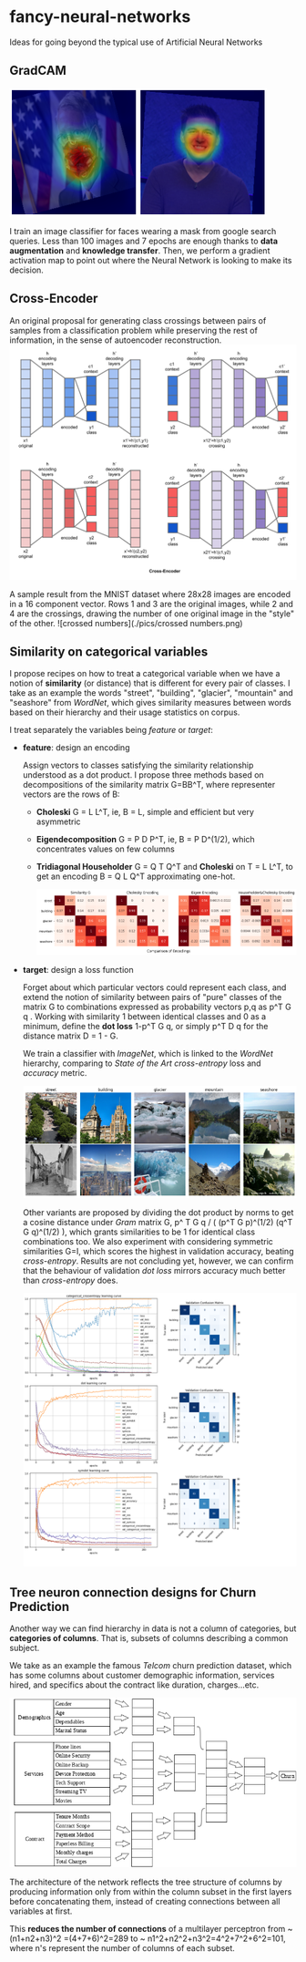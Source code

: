 # fancy-neural-networks
Ideas for going beyond the typical use of Artificial Neural Networks

## GradCAM

![mask_vs_not_gradcam](./pics/mask_vs_not_gradcam.png)

I train an image classifier for faces wearing a mask from google search queries. Less than 100 images and 7 epochs are enough thanks to **data augmentation** and **knowledge transfer**. Then, we perform a gradient activation map to point out where the Neural Network is looking to make its decision.

## Cross-Encoder

An original proposal for generating class crossings between pairs of samples from a classification problem while preserving the rest of information, in the sense of autoencoder reconstruction.
![Cross-Encoder](./pics/Cross-Encoder.svg)

A sample result from the MNIST dataset where 28x28 images are encoded in a 16 component vector. Rows 1 and 3 are the original images, while 2 and 4 are the crossings, drawing the number of one original image in the "style" of the other.
![crossed numbers](./pics/crossed numbers.png)

## Similarity on categorical variables

I propose recipes on how to treat a categorical variable when we have a notion of **similarity** (or distance) that is different for every pair of classes. I take as an example the words "street", "building", "glacier", "mountain" and "seashore" from *WordNet*, which gives similarity measures between words based on their hierarchy and their usage statistics on corpus. 

I treat separately the variables being *feature* or *target*:

- **feature**: design an encoding

  Assign vectors to classes satisfying the similarity relationship understood as a dot product. I propose three methods based on decompositions of the similarity matrix G=BB^T, where representer vectors are the rows of B:

  - **Choleski** G = L L^T, ie, B = L, simple and efficient but very asymmetric

  - **Eigendecomposition** G = P D P^T, ie, B = P D^(1/2), which concentrates values on few columns

  - **Tridiagonal Householder** G = Q T Q^T and **Choleski** on T = L L^T, to get an encoding B = Q L Q^T approximating one-hot.

    <img src="./pics/encodings.png" style="zoom: 200%;" />

- **target**: design a loss function

  Forget about which particular vectors could represent each class, and extend the notion of similarity between pairs of "pure" classes of the matrix G to combinations expressed as probability vectors p,q as p^T G q . Working with similarity 1 between identical classes and 0 as a minimum, define the **dot loss** 1-p^T G q, or simply p^T D q for the distance matrix D = 1 - G.

  We train a classifier with *ImageNet*, which is linked to the *WordNet* hierarchy, comparing to *State of the Art* *cross-entropy* loss and *accuracy* metric.
  
  ![imagenet_examples](./pics/imagenet_examples.png)
  
  Other variants are proposed by dividing the dot product by norms to get a cosine distance under *Gram* matrix G, p^ T G q / ( (p^T G p)^(1/2) (q^T G q)^(1/2) ), which grants similarities to be 1 for identical class combinations too. We also experiment with considering symmetric similarities G=I, which scores the highest in validation accuracy, beating *cross-entropy*. Results are not concluding yet, however, we can confirm that the behaviour of validation *dot loss* mirrors accuracy much better than *cross-entropy* does.
  
  ![similarity_loss](./pics/similarity_loss.png)

## Tree neuron connection designs for Churn Prediction

Another way we can find hierarchy in data is not a column of categories, but **categories of columns**. That is, subsets of columns describing a common subject.

We take as an example the famous *Telcom* churn prediction dataset, which has some columns about customer demographic information, services hired, and specifics about the contract like duration, charges...etc.

![tree_architecture_telcom](./pics/tree_architecture_telcom.png)

The architecture of the network reflects the tree structure of columns by producing information only from within the column subset in the first layers before concatenating them, instead of creating connections between all variables at first.

This **reduces the number of connections** of a multilayer perceptron from ~ (n1+n2+n3)^2 =(4+7+6)^2=289 to ~ n1^2+n2^2+n3^2=4^2+7^2+6^2=101, where n's represent the number of columns of each subset.
